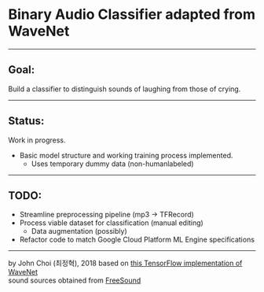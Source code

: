 # Binary Audio Classifier adapted from WaveNet

---

## Goal:
Build a classifier to distinguish sounds of laughing from those of crying.

---

## Status:
Work in progress.
* Basic model structure and working training process implemented.
  * Uses temporary dummy data (non-humanlabeled)

---

## TODO:
* Streamline preprocessing pipeline (mp3 -> TFRecord)
* Process viable dataset for classification (manual editing)
  * Data augmentation (possibly)
* Refactor code to match Google Cloud Platform ML Engine specifications

---

by John Choi (최정혁), 2018
based on [this TensorFlow implementation of WaveNet](https://github.com/ibab/tensorflow-wavenet)   
sound sources obtained from [FreeSound](https://www.freesound.org)

